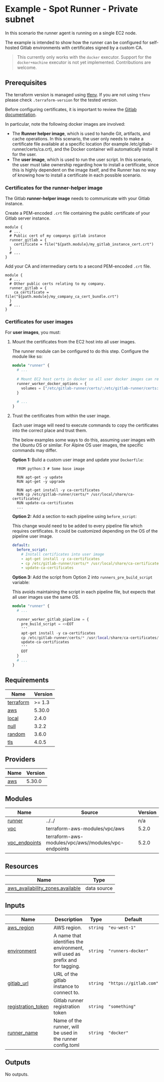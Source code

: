 # Example - Spot Runner - Private subnet

In this scenario the runner agent is running on a single EC2 node.

The example is intended to show how the runner can be configured for self-hosted Gitlab environments with certificates
signed by a custom CA.

> This currently only works with the `docker` executor. Support for the `docker+machine` executor is not yet
> implemented. Contributions are welcome.

## Prerequisites

The terraform version is managed using [tfenv](https://github.com/Zordrak/tfenv). If you are not using `tfenv` please
check `.terraform-version` for the tested version.

Before configuring certificates, it is important to review the [Gitlab documentation](https://docs.gitlab.com/runner/configuration/tls-self-signed.html).

In particular, note the following docker images are involved:

- The **Runner helper image**, which is used to handle Git, artifacts, and cache operations. In this scenario, the
  user only needs to make a certificate file available at a specific location (for example 
  /etc/gitlab-runner/certs/ca.crt), and the Docker container will automatically install it for the user.
- The **user image**, which is used to run the user script. In this scenario, the user must take ownership regarding
  how to install a certificate, since this is highly dependent on the image itself, and the Runner has no way of
  knowing how to install a certificate in each possible scenario.

### Certificates for the runner-helper image

The Gitlab **runner-helper image** needs to communicate with your Gitlab instance.

Create a PEM-encoded `.crt` file containing the public certificate of your Gitlab server instance.

```hcl
module {
  # ...
  # Public cert of my companys gitlab instance
  runner_gitlab = {
    certificate = file("${path.module}/my_gitlab_instance_cert.crt")
  }  
  # ...
}
```

Add your CA and intermediary certs to a second PEM-encoded `.crt` file.
```hcl
module {
  # ...
  # Other public certs relating to my company.
  runner_gitlab = {
    ca_certificate = file("${path.module}/my_company_ca_cert_bundle.crt")
  }
  # ...
}
```

### Certificates for user images

For **user images**, you must:

1. Mount the certificates from the EC2 host into all user images.

    The runner module can be configured to do this step. Configure the module like so:
    
    ```terraform
    module "runner" {
      # ...
      
      # Mount EC2 host certs in docker so all user docker images can reference them.
      runner_worker_docker_options = {
        volumes = ["/etc/gitlab-runner/certs/:/etc/gitlab-runner/certs:ro"]
      }
      
      # ...
    }
    ```
      
2. Trust the certificates from within the user image.
  
    Each user image will need to execute commands to copy the certificates into the correct place and trust them.
    
    The below examples some ways to do this, assuming user images with the Ubuntu OS or similar.
    For Alpine OS user images, the specific commands may differ.
    
    **Option 1:** Build a custom user image and update your `Dockerfile`:
    ```docker
      FROM python:3 # Some base image
    
      RUN apt-get -y update
      RUN apt-get -y upgrade
    
      RUN apt-get install -y ca-certificates
      RUN cp /etc/gitlab-runner/certs/* /usr/local/share/ca-certificates/
      RUN update-ca-certificates
      ...
    ```
    
    **Option 2:** Add a section to each pipeline using `before_script`:
    
    This change would need to be added to every pipeline file which requires certificates.
    It could be customized depending on the OS of the pipeline user image.
    
    ```yaml
    default:
      before_script:
        # Install certificates into user image
        - apt-get install -y ca-certificates
        - cp /etc/gitlab-runner/certs/* /usr/local/share/ca-certificates/
        - update-ca-certificates
    ```
    
    **Option 3:** Add the script from Option 2 into `runners_pre_build_script` variable:
    
    This avoids maintaining the script in each pipeline file, but expects that all user images use the same OS.
    
    ```terraform
    module "runner" {
      # ...
    
      runner_worker_gitlab_pipeline = {
        pre_build_script = <<EOT
        '''
        apt-get install -y ca-certificates
        cp /etc/gitlab-runner/certs/* /usr/local/share/ca-certificates/
        update-ca-certificates
        '''
        EOT
      }
      # ...
    }
    ```
  
<!-- markdownlint-disable -->
<!-- cSpell:disable -->
<!-- markdown-link-check-disable -->

<!-- BEGIN_TF_DOCS -->
## Requirements

| Name | Version |
|------|---------|
| <a name="requirement_terraform"></a> [terraform](#requirement\_terraform) | >= 1.3 |
| <a name="requirement_aws"></a> [aws](#requirement\_aws) | 5.30.0 |
| <a name="requirement_local"></a> [local](#requirement\_local) | 2.4.0 |
| <a name="requirement_null"></a> [null](#requirement\_null) | 3.2.2 |
| <a name="requirement_random"></a> [random](#requirement\_random) | 3.6.0 |
| <a name="requirement_tls"></a> [tls](#requirement\_tls) | 4.0.5 |

## Providers

| Name | Version |
|------|---------|
| <a name="provider_aws"></a> [aws](#provider\_aws) | 5.30.0 |

## Modules

| Name | Source | Version |
|------|--------|---------|
| <a name="module_runner"></a> [runner](#module\_runner) | ../../ | n/a |
| <a name="module_vpc"></a> [vpc](#module\_vpc) | terraform-aws-modules/vpc/aws | 5.2.0 |
| <a name="module_vpc_endpoints"></a> [vpc\_endpoints](#module\_vpc\_endpoints) | terraform-aws-modules/vpc/aws//modules/vpc-endpoints | 5.2.0 |

## Resources

| Name | Type |
|------|------|
| [aws_availability_zones.available](https://registry.terraform.io/providers/hashicorp/aws/5.30.0/docs/data-sources/availability_zones) | data source |

## Inputs

| Name | Description | Type | Default | Required |
|------|-------------|------|---------|:--------:|
| <a name="input_aws_region"></a> [aws\_region](#input\_aws\_region) | AWS region. | `string` | `"eu-west-1"` | no |
| <a name="input_environment"></a> [environment](#input\_environment) | A name that identifies the environment, will used as prefix and for tagging. | `string` | `"runners-docker"` | no |
| <a name="input_gitlab_url"></a> [gitlab\_url](#input\_gitlab\_url) | URL of the gitlab instance to connect to. | `string` | `"https://gitlab.com"` | no |
| <a name="input_registration_token"></a> [registration\_token](#input\_registration\_token) | Gitlab runner registration token | `string` | `"something"` | no |
| <a name="input_runner_name"></a> [runner\_name](#input\_runner\_name) | Name of the runner, will be used in the runner config.toml | `string` | `"docker"` | no |

## Outputs

No outputs.
<!-- END_TF_DOCS -->
